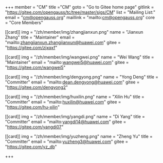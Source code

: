 ﻿+++
member = "CM"
title ="CM"
goto = "Go to Gitee home page"
gitlink = "https://gitee.com/opengauss/tc/tree/master/sigs/CM"
list = "Mailing List:"
email = "cm@opengauss.org"
maillink = "mailto:cm@opengauss.org"
core = "Core Members"

[[card]]
img = "/zh/member/img/zhangjianxun.png"
name = "Jianxun Zhang"
title = "Maintainer"
email = "mailto:zhangjianxun.zhangjianxun@huawei.com"
gitee = "https://gitee.com/zjxqxf"


[[card]]
img = "/zh/member/img/wangwei.png"
name = "Wei Wang"
title = "Maintainer"
email = "mailto:wangwei5@huawei.com"
gitee = "https://gitee.com/wangwei5"

[[card]]
img = "/zh/member/img/dengyong.png"
name = "Yong Deng"
title = "Committer"
email = "mailto:dean.dengyong@huawei.com"
gitee = "https://gitee.com/dengyong2"

[[card]]
img = "/zh/member/img/huxilin.png"
name = "Xilin Hu"
title = "Committer"
email = "mailto:huxilin@huawei.com"
gitee = "https://gitee.com/hu-xilin"

[[card]]
img = "/zh/member/img/yangdi.png"
name = "Di Yang"
title = "Committer"
email = "mailto:yangdi14@huawei.com"
gitee = "https://gitee.com/yangdi07"

[[card]]
img = "/zh/member/img/yuzheng.png"
name = "Zheng Yu"
title = "Committer"
email = "mailto:yuzheng3@huawei.com"
gitee = "https://gitee.com/yz_db"



+++